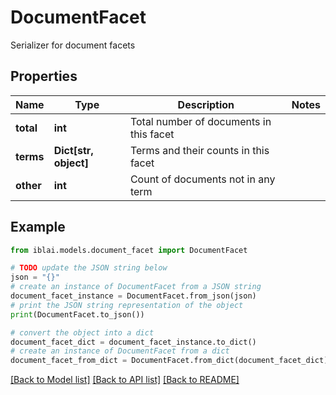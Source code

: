 # DocumentFacet

Serializer for document facets

## Properties

Name | Type | Description | Notes
------------ | ------------- | ------------- | -------------
**total** | **int** | Total number of documents in this facet | 
**terms** | **Dict[str, object]** | Terms and their counts in this facet | 
**other** | **int** | Count of documents not in any term | 

## Example

```python
from iblai.models.document_facet import DocumentFacet

# TODO update the JSON string below
json = "{}"
# create an instance of DocumentFacet from a JSON string
document_facet_instance = DocumentFacet.from_json(json)
# print the JSON string representation of the object
print(DocumentFacet.to_json())

# convert the object into a dict
document_facet_dict = document_facet_instance.to_dict()
# create an instance of DocumentFacet from a dict
document_facet_from_dict = DocumentFacet.from_dict(document_facet_dict)
```
[[Back to Model list]](../README.md#documentation-for-models) [[Back to API list]](../README.md#documentation-for-api-endpoints) [[Back to README]](../README.md)


